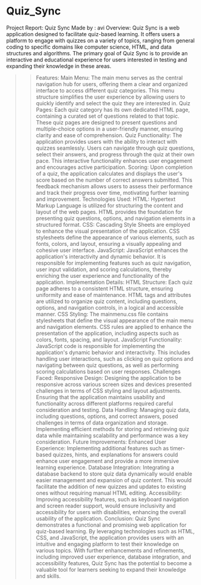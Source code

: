 # Quiz_Sync
Project Report: Quiz Sync
Made by : avi
Overview:
Quiz Sync is a web application designed to facilitate quiz-based learning. It offers users a platform to engage with quizzes on a variety of topics, ranging from general coding to specific domains like computer science, HTML, and data structures and algorithms. The primary goal of Quiz Sync is to provide an interactive and educational experience for users interested in testing and expanding their knowledge in these areas.

>>Features:
Main Menu: The main menu serves as the central navigation hub for users, offering them a clear and organized interface to access different quiz categories. This menu structure simplifies the user experience by allowing users to quickly identify and select the quiz they are interested in.
Quiz Pages: Each quiz category has its own dedicated HTML page, containing a curated set of questions related to that topic. These quiz pages are designed to present questions and multiple-choice options in a user-friendly manner, ensuring clarity and ease of comprehension.
Quiz Functionality: The application provides users with the ability to interact with quizzes seamlessly. Users can navigate through quiz questions, select their answers, and progress through the quiz at their own pace. This interactive functionality enhances user engagement and encourages active participation.
Scoring: Upon completion of a quiz, the application calculates and displays the user's score based on the number of correct answers submitted. This feedback mechanism allows users to assess their performance and track their progress over time, motivating further learning and improvement.
Technologies Used:
HTML: Hypertext Markup Language is utilized for structuring the content and layout of the web pages. HTML provides the foundation for presenting quiz questions, options, and navigation elements in a structured format.
CSS: Cascading Style Sheets are employed to enhance the visual presentation of the application. CSS stylesheets define the appearance of various elements, such as fonts, colors, and layout, ensuring a visually appealing and cohesive user interface.
JavaScript: JavaScript enhances the application's interactivity and dynamic behavior. It is responsible for implementing features such as quiz navigation, user input validation, and scoring calculations, thereby enriching the user experience and functionality of the application.
>>Implementation Details:
HTML Structure: Each quiz page adheres to a consistent HTML structure, ensuring uniformity and ease of maintenance. HTML tags and attributes are utilized to organize quiz content, including questions, options, and navigation controls, in a logical and accessible manner.
CSS Styling: The mainmenu.css file contains stylesheets that define the visual appearance of the main menu and navigation elements. CSS rules are applied to enhance the presentation of the application, including aspects such as colors, fonts, spacing, and layout.
JavaScript Functionality: JavaScript code is responsible for implementing the application's dynamic behavior and interactivity. This includes handling user interactions, such as clicking on quiz options and navigating between quiz questions, as well as performing scoring calculations based on user responses.
>>Challenges Faced:
Responsive Design: Designing the application to be responsive across various screen sizes and devices presented challenges in terms of CSS styling and layout adjustments. Ensuring that the application maintains usability and functionality across different platforms required careful consideration and testing.
Data Handling: Managing quiz data, including questions, options, and correct answers, posed challenges in terms of data organization and storage. Implementing efficient methods for storing and retrieving quiz data while maintaining scalability and performance was a key consideration.
Future Improvements:
Enhanced User Experience: Implementing additional features such as timer-based quizzes, hints, and explanations for answers could enhance user engagement and provide a more immersive learning experience.
Database Integration: Integrating a database backend to store quiz data dynamically would enable easier management and expansion of quiz content. This would facilitate the addition of new quizzes and updates to existing ones without requiring manual HTML editing.
Accessibility: Improving accessibility features, such as keyboard navigation and screen reader support, would ensure inclusivity and accessibility for users with disabilities, enhancing the overall usability of the application.
>>Conclusion:
Quiz Sync demonstrates a functional and promising web application for quiz-based learning. By leveraging technologies such as HTML, CSS, and JavaScript, the application provides users with an intuitive and engaging platform to test their knowledge on various topics. With further enhancements and refinements, including improved user experience, database integration, and accessibility features, Quiz Sync has the potential to become a valuable tool for learners seeking to expand their knowledge and skills.
